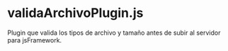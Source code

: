# validaArchivoPlugin.js
Plugin que valida los tipos de archivo y tamaño antes de subir al servidor para jsFramework.
